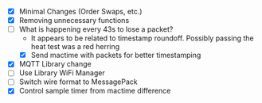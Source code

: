 * [x] Minimal Changes (Order Swaps, etc.)
* [x] Removing unnecessary functions
* [ ] What is happening every 43s to lose a packet?
    * It appears to be related to timestamp roundoff. Possibly passing the heat test was a red herring
    * [x] Send mactime with packets for better timestamping
* [x] MQTT Library change
* [ ] Use Library WiFi Manager
* [ ] Switch wire format to MessagePack
* [x] Control sample timer from mactime difference

